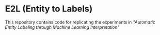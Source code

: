 # E2L (Entity to Labels)
This repository contains code for replicating the experiments in *"Automatic Entity Labeling through Machine Learning Interpretation"*
